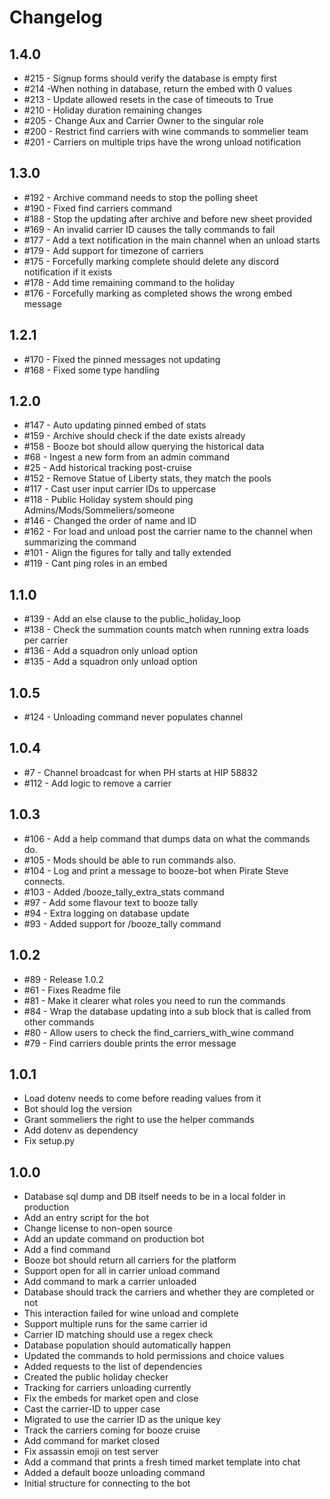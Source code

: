 # Changelog

## 1.4.0

- \#215 - Signup forms should verify the database is empty first
- \#214 -When nothing in database, return the embed with 0 values
- \#213 - Update allowed resets in the case of timeouts to True
- \#210 - Holiday duration remaining changes
- \#205 - Change Aux and Carrier Owner to the singular role
- \#200 - Restrict find carriers with wine commands to sommelier team
- \#201 - Carriers on multiple trips have the wrong unload notification

## 1.3.0

- \#192 - Archive command needs to stop the polling sheet
- \#190 - Fixed find carriers command
- \#188 - Stop the updating after archive and before new sheet provided
- \#169 - An invalid carrier ID causes the tally commands to fail
- \#177 - Add a text notification in the main channel when an unload starts
- \#179 - Add support for timezone of carriers
- \#175 - Forcefully marking complete should delete any discord notification if it exists
- \#178 - Add time remaining command to the holiday
- \#176 - Forcefully marking as completed shows the wrong embed message

## 1.2.1

- \#170 - Fixed the pinned messages not updating
- \#168 - Fixed some type handling

## 1.2.0

- \#147 - Auto updating pinned embed of stats
- \#159 - Archive should check if the date exists already
- \#158 - Booze bot should allow querying the historical data
- \#68 - Ingest a new form from an admin command
- \#25 - Add historical tracking post-cruise
- \#152 - Remove Statue of Liberty stats, they match the pools
- \#117 - Cast user input carrier IDs to uppercase
- \#118 - Public Holiday system should ping Admins/Mods/Sommeliers/someone
- \#146 - Changed the order of name and ID
- \#162 - For load and unload post the carrier name to the channel when summarizing the command
- \#101 - Align the figures for tally and tally extended
- \#119 - Cant ping roles in an embed

## 1.1.0

- \#139 - Add an else clause to the public_holiday_loop
- \#138 - Check the summation counts match when running extra loads per carrier
- \#136 - Add a squadron only unload option
- \#135 - Add a squadron only unload option

## 1.0.5

- \#124 - Unloading command never populates channel

## 1.0.4

- \#7 - Channel broadcast for when PH starts at HIP 58832
- \#112 - Add logic to remove a carrier

## 1.0.3

- \#106 - Add a help command that dumps data on what the commands do.
- \#105 - Mods should be able to run commands also.
- \#104 - Log and print a message to booze-bot when Pirate Steve connects.
- \#103 - Added /booze_tally_extra_stats command
- \#97 - Add some flavour text to booze tally
- \#94 - Extra logging on database update
- \#93 - Added support for /booze_tally command

## 1.0.2

- \#89 - Release 1.0.2
- \#61 - Fixes Readme file
- \#81 - Make it clearer what roles you need to run the commands
- \#84 - Wrap the database updating into a sub block that is called from other commands
- \#80 - Allow users to check the find_carriers_with_wine command
- \#79 - Find carriers double prints the error message

## 1.0.1

- Load dotenv needs to come before reading values from it
- Bot should log the version
- Grant sommeliers the right to use the helper commands
- Add dotenv as dependency
- Fix setup.py

## 1.0.0

- Database sql dump and DB itself needs to be in a local folder in production
- Add an entry script for the bot
- Change license to non-open source
- Add an update command on production bot
- Add a find command
- Booze bot should return all carriers for the platform 
- Support open for all in carrier unload command
- Add command to mark a carrier unloaded
- Database should track the carriers and whether they are completed or not 
- This interaction failed for wine unload and complete
- Support multiple runs for the same carrier id 
- Carrier ID matching should use a regex check 
- Database population should automatically happen 
- Updated the commands to hold permissions and choice values
- Added requests to the list of dependencies
- Created the public holiday checker
- Tracking for carriers unloading currently
- Fix the embeds for market open and close 
- Cast the carrier-ID to upper case 
- Migrated to use the carrier ID as the unique key
- Track the carriers coming for booze cruise 
- Add command for market closed 
- Fix assassin emoji on test server 
- Add a command that prints a fresh timed market template into chat 
- Added a default booze unloading command 
- Initial structure for connecting to the bot
